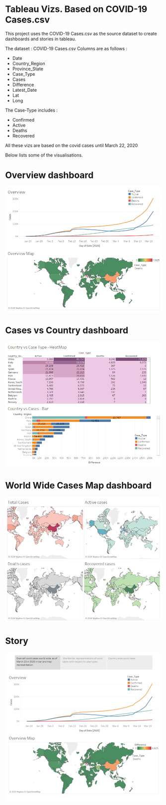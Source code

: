  #  Tableau Vizs. Based on COVID-19 Cases.csv

This project uses the COVID-19 Cases.csv as the source dataset to create dashboards and stories in tableau.

The dataset : COVID-19 Cases.csv
Columns are as follows :
* Date
* Country_Region
* Province_State
* Case_Type
* Cases
* Difference
* Latest_Date
* Lat
* Long

The Case-Type includes :
* Confirmed
* Active
* Deaths
* Recovered

All these vizs are based on the covid cases until March 22, 2020

Below lists some of the visualisations.

# Overview dashboard

![alt text](https://github.com/abhijithremesh/Tableau-portfolio/blob/master/COVID-19%20Cases/tableau%20viz/images/Overview.png)

# Cases vs Country dashboard

![alt text](https://github.com/abhijithremesh/Tableau-portfolio/blob/master/COVID-19%20Cases/tableau%20viz/images/Cases%20vs%20Country.png)

# World Wide Cases Map dashboard

![alt text](https://github.com/abhijithremesh/Tableau-portfolio/blob/master/COVID-19%20Cases/tableau%20viz/images/Cases%20Map%20View.png)

# Story

![alt text](https://github.com/abhijithremesh/Tableau-portfolio/blob/master/COVID-19%20Cases/tableau%20viz/images/COVID-19%20Cases.png)

